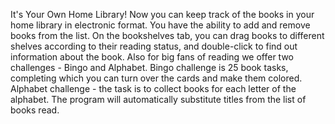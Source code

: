 It's Your Own Home Library!
Now you can keep track of the books in your home library in electronic format. You have the ability to add and remove books from the list. On the bookshelves tab, you can drag books to different shelves according to their reading status, and double-click to find out information about the book. Also for big fans of reading we offer two challenges - Bingo and Alphabet. Bingo challenge is 25 book tasks, completing which you can turn over the cards and make them colored. Alphabet challenge - the task is to collect books for each letter of the alphabet. The program will automatically substitute titles from the list of books read.
